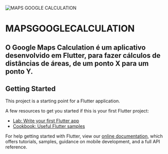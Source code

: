![MAPS GOOGLE CALCULATION](https://user-images.githubusercontent.com/54405709/109416961-3a9c9280-79a0-11eb-8d65-9d00d81384dc.png)


# MAPSGOOGLECALCULATION

## O Google Maps Calculation é um aplicativo desenvolvido em Flutter, para fazer cálculos de distâncias de áreas, de um ponto X para um ponto Y.

## Getting Started

This project is a starting point for a Flutter application.

A few resources to get you started if this is your first Flutter project:

- [Lab: Write your first Flutter app](https://flutter.dev/docs/get-started/codelab)
- [Cookbook: Useful Flutter samples](https://flutter.dev/docs/cookbook)

For help getting started with Flutter, view our
[online documentation](https://flutter.dev/docs), which offers tutorials,
samples, guidance on mobile development, and a full API reference.
